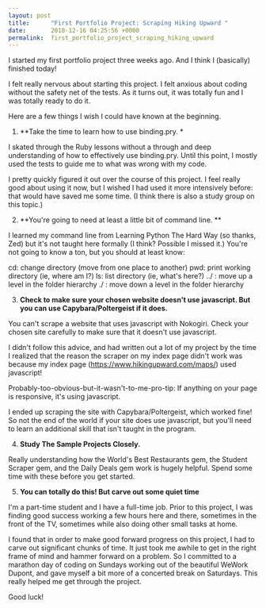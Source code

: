 ```yaml
---
layout: post
title:      "First Portfolio Project: Scraping Hiking Upward "
date:       2018-12-16 04:25:56 +0000
permalink:  first_portfolio_project_scraping_hiking_upward
---
```




I started my first portfolio project  three weeks ago. And I think I (basically) finished today!

I felt really nervous about starting this project. I felt anxious about coding without the safety net of the tests. As it turns out, it was totally fun and I was totally ready to do it.

Here are a few things I wish I could have known at the beginning.

1. **Take the time to learn how to use binding.pry. *

I skated through the Ruby lessons without a through and deep understanding of how to effectively use binding.pry. Until this point, I mostly used the tests to guide me to what was wrong with my code. 

I pretty quickly figured it out over the course of this project. I feel really good about using it now, but I wished I had used it more intensively before: that would have saved me some time. (I think there is also a study group on this topic.)

2. **You're going to need at least a little bit of command line. **

I learned my command line from Learning Python The Hard Way (so thanks, Zed) but it's not taught here formally (I think? Possible I missed it.) You're not going to know a ton, but you should at least know: 

cd: change directory (move from one place to another)
pwd: print working directory (ie, where am I?)
ls: list directory (ie, what's here?)
../ : move up a level in the folder hierarchy
./ : move down a level in the folder hierarchy

3. **Check to make sure your chosen website doesn't use javascript. But you can use Capybara/Poltergeist if it does.**

You can't scrape a website that uses javascript with Nokogiri. Check your chosen site carefully to make sure that it doesn't use javascript. 

I didn't follow this advice, and had written out a lot of my project by the time I realized that the reason the scraper on my index page didn't work was because my index page (https://www.hikingupward.com/maps/) used javascript!

Probably-too-obvious-but-it-wasn't-to-me-pro-tip: If anything on your page is responsive, it's using javascript.

I ended up scraping the site with Capybara/Poltergeist, which worked fine! So not the end of the world if your site does use javascript, but you'll need to learn an additional skill that isn't taught in the program.

4. **Study The Sample Projects Closely.**

Really understanding how the World's Best Restaurants gem, the Student Scraper gem, and the Daily Deals gem work is hugely helpful. Spend some time with these before you get started.

5.  **You can totally do this! But carve out some quiet time**

I'm a part-time student and I have a full-time job. Prior to this project, I was finding good success working a few hours here and there, sometimes in the front of the TV, sometimes while also doing other small tasks at home. 

I found that in order to make good forward progress on this project, I had to carve out significant chunks of time. It just took me awhile to get in the right frame of mind and hammer forward on a problem. So I committed to a marathon day of coding on Sundays working out of the beautiful WeWork Dupont, and gave myself a bit more of a concerted break on Saturdays. This really helped me get through the project.

Good luck! 
